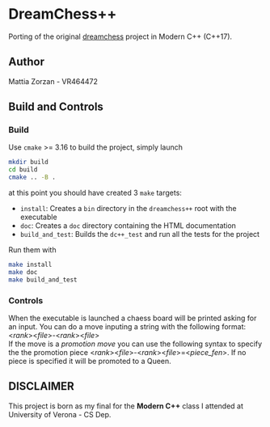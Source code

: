 # DreamChess++
Porting of the original [dreamchess](https://github.com/dreamchess/dreamchess) project in Modern C++ (C++17).

## Author
Mattia Zorzan - VR464472

## Build and Controls
### Build
Use `cmake` >= 3.16 to build the project, simply launch
```bash
mkdir build
cd build
cmake .. -B .
```
at this point you should have created 3 `make` targets:
* `install`: Creates a `bin` directory in the `dreamchess++` root with the executable
* `doc`: Creates a `doc` directory containing the HTML documentation
* `build_and_test`: Builds the `dc++_test` and run all the tests for the project

Run them with
```bash
make install
make doc
make build_and_test
```
### Controls
When the executable is launched a chaess board will be printed asking for an input. You can do a move inputing a string with the following format: <*rank*><*file*>-<*rank*><*file*><br>
If the move is a *promotion move* you can use the following syntax to specify the the promotion piece <*rank*><*file*>-<*rank*><*file*>=<*piece_fen*>. If no piece is specified it will be promoted to a Queen.

## DISCLAIMER
This project is born as my final for the **Modern C++** class I attended at University of Verona - CS Dep.
